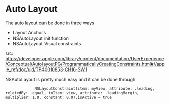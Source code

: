 # Auto Layout

The auto layout can be done in three ways

* Layout Anchors
* NSAutoLayout init function
* NSAutoLayout Visual constraints

src: https://developer.apple.com/library/content/documentation/UserExperience/Conceptual/AutolayoutPG/ProgrammaticallyCreatingConstraints.html#//apple_ref/doc/uid/TP40010853-CH16-SW1

NSAutoLayout is pretty much easy and it can be done through

                 NSLayoutConstraint(item: myView, attribute: .leading, relatedBy: .equal, toItem: view, attribute: .leadingMargin, multiplier: 1.0, constant: 0.0).isActive = true
